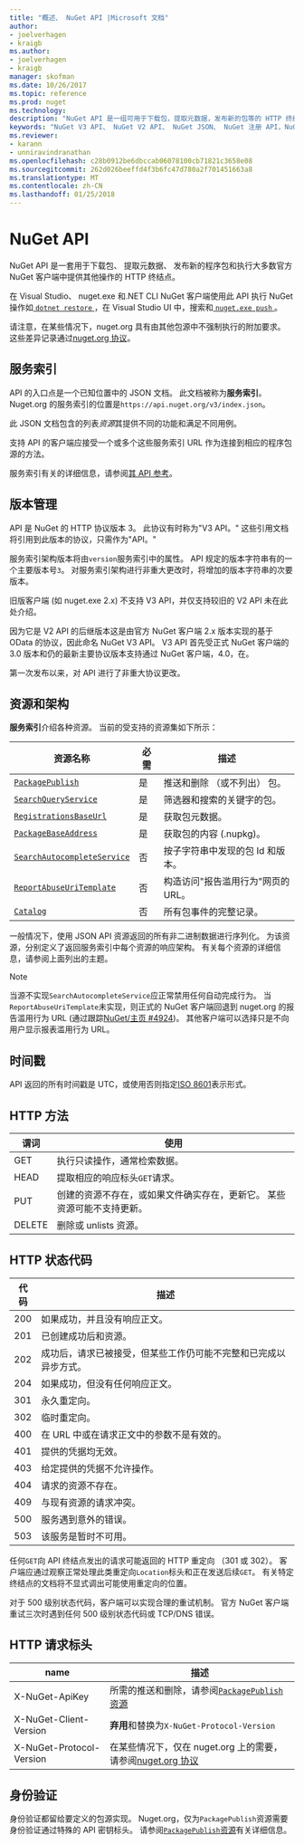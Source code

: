 ```yaml
---
title: "概述、 NuGet API |Microsoft 文档"
author:
- joelverhagen
- kraigb
ms.author:
- joelverhagen
- kraigb
manager: skofman
ms.date: 10/26/2017
ms.topic: reference
ms.prod: nuget
ms.technology: 
description: "NuGet API 是一组可用于下载包，提取元数据，发布新的包等的 HTTP 终结点。"
keywords: "NuGet V3 API、 NuGet V2 API、 NuGet JSON、 NuGet 注册 API，NuGet API 平面容器、 NuGet nupkg API、 NuGet 元数据 API、 NuGet 搜索 API、 NuGet 推送 API，NuGe 发布 API，NuGet 删除 API，NuGet 不列出 API，NuGet 协议"
ms.reviewer:
- karann
- unniravindranathan
ms.openlocfilehash: c28b0912be6dbccab06078100cb71821c3658e08
ms.sourcegitcommit: 262d026beeffd4f3b6fc47d780a2f701451663a8
ms.translationtype: MT
ms.contentlocale: zh-CN
ms.lasthandoff: 01/25/2018
---
```

# <a name="nuget-api"></a>NuGet API

NuGet API 是一套用于下载包、 提取元数据、 发布新的程序包和执行大多数官方 NuGet 客户端中提供其他操作的 HTTP 终结点。

在 Visual Studio、 nuget.exe 和.NET CLI NuGet 客户端使用此 API 执行 NuGet 操作如[ `dotnet restore` ](/dotnet/articles/core/preview3/tools/dotnet-restore)，在 Visual Studio UI 中，搜索和[ `nuget.exe push` ](../tools/cli-ref-push.md)。

请注意，在某些情况下，nuget.org 具有由其他包源中不强制执行的附加要求。 这些差异记录通过[nuget.org 协议](nuget-protocols.md)。

## <a name="service-index"></a>服务索引

API 的入口点是一个已知位置中的 JSON 文档。 此文档被称为**服务索引**。
Nuget.org 的服务索引的位置是`https://api.nuget.org/v3/index.json`。

此 JSON 文档包含的列表*资源*其提供不同的功能和满足不同用例。

支持 API 的客户端应接受一个或多个这些服务索引 URL 作为连接到相应的程序包源的方法。

服务索引有关的详细信息，请参阅[其 API 参考](service-index.md)。

## <a name="versioning"></a>版本管理

API 是 NuGet 的 HTTP 协议版本 3。 此协议有时称为"V3 API。" 这些引用文档将引用到此版本的协议，只需作为"API。"

服务索引架构版本将由`version`服务索引中的属性。 API 规定的版本字符串有的一个主要版本号`3`。 对服务索引架构进行非重大更改时，将增加的版本字符串的次要版本。

旧版客户端 (如 nuget.exe 2.x) 不支持 V3 API，并仅支持较旧的 V2 API 未在此处介绍。

因为它是 V2 API 的后继版本这是由官方 NuGet 客户端 2.x 版本实现的基于 OData 的协议，因此命名 NuGet V3 API。 V3 API 首先受正式 NuGet 客户端的 3.0 版本和仍的最新主要协议版本支持通过 NuGet 客户端，4.0，在。 

第一次发布以来，对 API 进行了非重大协议更改。

## <a name="resources-and-schema"></a>资源和架构

**服务索引**介绍各种资源。 当前的受支持的资源集如下所示：

资源名称                                                          | 必需 | 描述
---------------------------------------------------------------------- | -------- | -----------
[`PackagePublish`](package-publish-resource.md)                        | 是      | 推送和删除 （或不列出） 包。
[`SearchQueryService`](search-query-service-resource.md)               | 是      | 筛选器和搜索的关键字的包。
[`RegistrationsBaseUrl`](registration-base-url-resource.md)            | 是      | 获取包元数据。
[`PackageBaseAddress`](package-base-address-resource.md)               | 是      | 获取包的内容 (.nupkg)。
[`SearchAutocompleteService`](search-autocomplete-service-resource.md) | 否       | 按子字符串中发现的包 Id 和版本。
[`ReportAbuseUriTemplate`](report-abuse-resource.md)                   | 否       | 构造访问"报告滥用行为"网页的 URL。
[`Catalog`](catalog-resource.md)                                       | 否       | 所有包事件的完整记录。

一般情况下，使用 JSON API 资源返回的所有非二进制数据进行序列化。 为该资源，分别定义了返回服务索引中每个资源的响应架构。 有关每个资源的详细信息，请参阅上面列出的主题。

> [!Note]
> 当源不实现`SearchAutocompleteService`应正常禁用任何自动完成行为。 当`ReportAbuseUriTemplate`未实现，则正式的 NuGet 客户端回退到 nuget.org 的报告滥用行为 URL (通过跟踪[NuGet/主页 #4924](https://github.com/NuGet/Home/issues/4924))。 其他客户端可以选择只是不向用户显示报表滥用行为 URL。

## <a name="timestamps"></a>时间戳

API 返回的所有时间戳是 UTC，或使用否则指定[ISO 8601](https://www.iso.org/iso-8601-date-and-time-format.html)表示形式。 

## <a name="http-methods"></a>HTTP 方法

谓词   | 使用
------ | -----------
GET    | 执行只读操作，通常检索数据。
HEAD   | 提取相应的响应标头`GET`请求。
PUT    | 创建的资源不存在，或如果文件确实存在，更新它。 某些资源可能不支持更新。
DELETE | 删除或 unlists 资源。

## <a name="http-status-codes"></a>HTTP 状态代码

代码 | 描述
---- | -----
200  | 如果成功，并且没有响应正文。
201  | 已创建成功后和资源。
202  | 成功后，请求已被接受，但某些工作仍可能不完整和已完成以异步方式。
204  | 如果成功，但没有任何响应正文。
301  | 永久重定向。
302  | 临时重定向。
400  | 在 URL 中或在请求正文中的参数不是有效的。
401  | 提供的凭据均无效。
403  | 给定提供的凭据不允许操作。
404  | 请求的资源不存在。
409  | 与现有资源的请求冲突。
500  | 服务遇到意外的错误。
503  | 该服务是暂时不可用。

任何`GET`向 API 终结点发出的请求可能返回的 HTTP 重定向 （301 或 302）。 客户端应通过观察正常处理此类重定向`Location`标头和正在发送后续`GET`。 有关特定终结点的文档将不显式调出可能使用重定向的位置。

对于 500 级别状态代码，客户端可以实现合理的重试机制。 官方 NuGet 客户端重试三次时遇到任何 500 级别状态代码或 TCP/DNS 错误。

## <a name="http-request-headers"></a>HTTP 请求标头

name                     | 描述
------------------------ | -----------
X-NuGet-ApiKey           | 所需的推送和删除，请参阅[`PackagePublish`资源](package-publish-resource.md)
X-NuGet-Client-Version   | **弃用**和替换为`X-NuGet-Protocol-Version`
X-NuGet-Protocol-Version | 在某些情况下，仅在 nuget.org 上的需要，请参阅[nuget.org 协议](NuGet-Protocols.md)

## <a name="authentication"></a>身份验证

身份验证都留给要定义的包源实现。 Nuget.org，仅为`PackagePublish`资源需要身份验证通过特殊的 API 密钥标头。 请参阅[`PackagePublish`资源](package-publish-resource.md)有关详细信息。
